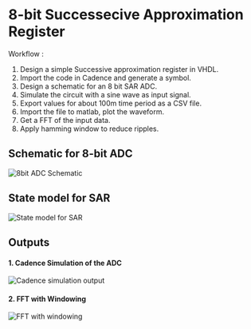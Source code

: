 # 8-bit Successecive Approximation Register

Workflow : 
1. Design a simple Successive approximation register in VHDL.
2. Import the code in Cadence and generate a symbol.
3. Design a schematic for an 8 bit SAR ADC.
4. Simulate the circuit with a sine wave as input signal.
5. Export values for about 100m time period as a CSV file.
6. Import the file to matlab, plot the waveform.
7. Get a FFT of the input data.
8. Apply hamming window to reduce ripples.


## Schematic for 8-bit ADC

![8bit ADC Schematic](https://i.imgur.com/K64V61z.png)


## State model for SAR

![State model for SAR](https://i.imgur.com/QzWsTqU.jpg)

## Outputs

#### 1. Cadence Simulation of the ADC

![Cadence simulation output](https://i.imgur.com/SH37Vbe.png)

#### 2. FFT with Windowing

![FFT with windowing](https://i.imgur.com/GNRcMQK.png)
